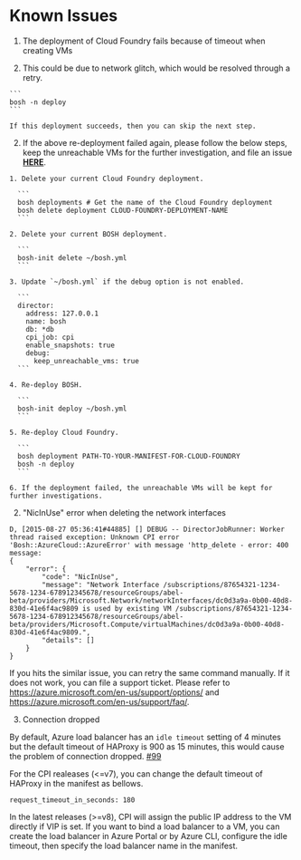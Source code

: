 # Known Issues

1. The deployment of Cloud Foundry fails because of timeout when creating VMs

  1. This could be due to network glitch, which would be resolved through a retry.

    ```
    bosh -n deploy
    ```

    If this deployment succeeds, then you can skip the next step.

  2. If the above re-deployment failed again, please follow the below steps, keep the unreachable VMs for the further investigation, and file an issue [**HERE**](https://github.com/cloudfoundry-incubator/bosh-azure-cpi-release/issues).

    1. Delete your current Cloud Foundry deployment.

      ```
      bosh deployments # Get the name of the Cloud Foundry deployment
      bosh delete deployment CLOUD-FOUNDRY-DEPLOYMENT-NAME
      ```

    2. Delete your current BOSH deployment.

      ```
      bosh-init delete ~/bosh.yml
      ```

    3. Update `~/bosh.yml` if the debug option is not enabled.

      ```
      director:
        address: 127.0.0.1
        name: bosh
        db: *db
        cpi_job: cpi
        enable_snapshots: true
        debug:
          keep_unreachable_vms: true
      ```

    4. Re-deploy BOSH.

      ```
      bosh-init deploy ~/bosh.yml
      ```

    5. Re-deploy Cloud Foundry.

      ```
      bosh deployment PATH-TO-YOUR-MANIFEST-FOR-CLOUD-FOUNDRY
      bosh -n deploy
      ```

    6. If the deployment failed, the unreachable VMs will be kept for further investigations.

2. "NicInUse" error when deleting the network interfaces

  ```
  D, [2015-08-27 05:36:41#44885] [] DEBUG -- DirectorJobRunner: Worker thread raised exception: Unknown CPI error 'Bosh::AzureCloud::AzureError' with message 'http_delete - error: 400 message: 
  {
      "error": {
          "code": "NicInUse",
          "message": "Network Interface /subscriptions/87654321-1234-5678-1234-678912345678/resourceGroups/abel-beta/providers/Microsoft.Network/networkInterfaces/dc0d3a9a-0b00-40d8-830d-41e6f4ac9809 is used by existing VM /subscriptions/87654321-1234-5678-1234-678912345678/resourceGroups/abel-beta/providers/Microsoft.Compute/virtualMachines/dc0d3a9a-0b00-40d8-830d-41e6f4ac9809.",
          "details": []
      }
  }
  ```

  If you hits the similar issue, you can retry the same command manually. If it does not work, you can file a support ticket. Please refer to https://azure.microsoft.com/en-us/support/options/ and https://azure.microsoft.com/en-us/support/faq/.

3. Connection dropped

  By default, Azure load balancer has an `idle timeout` setting of 4 minutes but the default timeout of HAProxy is 900 as 15 minutes, this would cause the problem of connection dropped. [#99](https://github.com/cloudfoundry-incubator/bosh-azure-cpi-release/issues/99)

  For the CPI realeases (<=v7), you can change the default timeout of HAProxy in the manifest as bellows.

  ```
  request_timeout_in_seconds: 180
  ```

  In the latest releases (>=v8), CPI will assign the public IP address to the VM directly if VIP is set. If you want to bind a load balancer to a VM, you can create the load balancer in Azure Portal or by Azure CLI, configure the idle timeout, then specify the load balancer name in the manifest.
